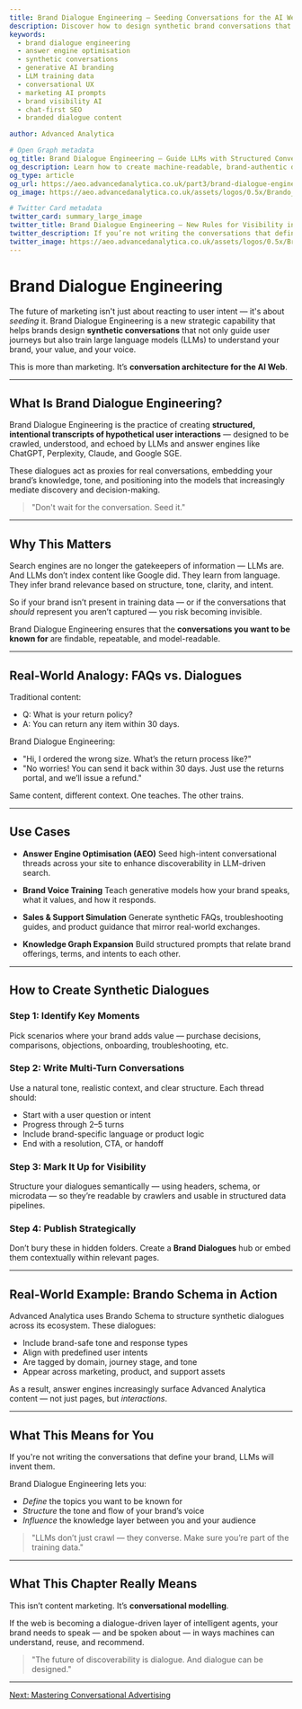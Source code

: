 ```yaml
---
title: Brand Dialogue Engineering – Seeding Conversations for the AI Web
description: Discover how to design synthetic brand conversations that guide user journeys, train LLMs, and make your voice visible in AI-driven search and discovery.
keywords:
  - brand dialogue engineering
  - answer engine optimisation
  - synthetic conversations
  - generative AI branding
  - LLM training data
  - conversational UX
  - marketing AI prompts
  - brand visibility AI
  - chat-first SEO
  - branded dialogue content

author: Advanced Analytica

# Open Graph metadata
og_title: Brand Dialogue Engineering – Guide LLMs with Structured Conversations
og_description: Learn how to create machine-readable, brand-authentic dialogue threads that shape what AI says about you in chat-first environments.
og_type: article
og_url: https://aeo.advancedanalytica.co.uk/part3/brand-dialogue-engineering
og_image: https://aeo.advancedanalytica.co.uk/assets/logos/0.5x/Brando_9@0.5x.png

# Twitter Card metadata
twitter_card: summary_large_image
twitter_title: Brand Dialogue Engineering – New Rules for Visibility in the AI Era
twitter_description: If you’re not writing the conversations that define your brand, LLMs will. Seed synthetic dialogues to shape your discoverability.
twitter_image: https://aeo.advancedanalytica.co.uk/assets/logos/0.5x/Brando_9@0.5x.png
---
```


# Brand Dialogue Engineering

The future of marketing isn't just about reacting to user intent — it's about *seeding* it. Brand Dialogue Engineering is a new strategic capability that helps brands design **synthetic conversations** that not only guide user journeys but also train large language models (LLMs) to understand your brand, your value, and your voice.

This is more than marketing. It’s **conversation architecture for the AI Web**.

---

## What Is Brand Dialogue Engineering?

Brand Dialogue Engineering is the practice of creating **structured, intentional transcripts of hypothetical user interactions** — designed to be crawled, understood, and echoed by LLMs and answer engines like ChatGPT, Perplexity, Claude, and Google SGE.

These dialogues act as proxies for real conversations, embedding your brand’s knowledge, tone, and positioning into the models that increasingly mediate discovery and decision-making.

> "Don't wait for the conversation. Seed it."

---

## Why This Matters

Search engines are no longer the gatekeepers of information — LLMs are. And LLMs don’t index content like Google did. They learn from language. They infer brand relevance based on structure, tone, clarity, and intent.

So if your brand isn’t present in training data — or if the conversations that *should* represent you aren’t captured — you risk becoming invisible.

Brand Dialogue Engineering ensures that the **conversations you want to be known for** are findable, repeatable, and model-readable.

---

## Real-World Analogy: FAQs vs. Dialogues

Traditional content:

* Q: What is your return policy?
* A: You can return any item within 30 days.

Brand Dialogue Engineering:

* "Hi, I ordered the wrong size. What’s the return process like?"
* "No worries! You can send it back within 30 days. Just use the returns portal, and we’ll issue a refund."

Same content, different context. One teaches. The other trains.

---

## Use Cases

* **Answer Engine Optimisation (AEO)**
  Seed high-intent conversational threads across your site to enhance discoverability in LLM-driven search.

* **Brand Voice Training**
  Teach generative models how your brand speaks, what it values, and how it responds.

* **Sales & Support Simulation**
  Generate synthetic FAQs, troubleshooting guides, and product guidance that mirror real-world exchanges.

* **Knowledge Graph Expansion**
  Build structured prompts that relate brand offerings, terms, and intents to each other.

---

## How to Create Synthetic Dialogues

### Step 1: Identify Key Moments

Pick scenarios where your brand adds value — purchase decisions, comparisons, objections, onboarding, troubleshooting, etc.

### Step 2: Write Multi-Turn Conversations

Use a natural tone, realistic context, and clear structure. Each thread should:

* Start with a user question or intent
* Progress through 2–5 turns
* Include brand-specific language or product logic
* End with a resolution, CTA, or handoff

### Step 3: Mark It Up for Visibility

Structure your dialogues semantically — using headers, schema, or microdata — so they’re readable by crawlers and usable in structured data pipelines.

### Step 4: Publish Strategically

Don’t bury these in hidden folders. Create a **Brand Dialogues** hub or embed them contextually within relevant pages.

---

## Real-World Example: Brando Schema in Action

Advanced Analytica uses Brando Schema to structure synthetic dialogues across its ecosystem. These dialogues:

* Include brand-safe tone and response types
* Align with predefined user intents
* Are tagged by domain, journey stage, and tone
* Appear across marketing, product, and support assets

As a result, answer engines increasingly surface Advanced Analytica content — not just pages, but *interactions*.

---

## What This Means for You

If you're not writing the conversations that define your brand, LLMs will invent them.

Brand Dialogue Engineering lets you:

* *Define* the topics you want to be known for
* *Structure* the tone and flow of your brand’s voice
* *Influence* the knowledge layer between you and your audience

> "LLMs don’t just crawl — they converse. Make sure you’re part of the training data."

---

## What This Chapter Really Means

This isn’t content marketing. It’s **conversational modelling**.

If the web is becoming a dialogue-driven layer of intelligent agents, your brand needs to speak — and be spoken about — in ways machines can understand, reuse, and recommend.

> "The future of discoverability is dialogue. And dialogue can be designed."

---

[Next: Mastering Conversational Advertising](conversational-advertising.md)
